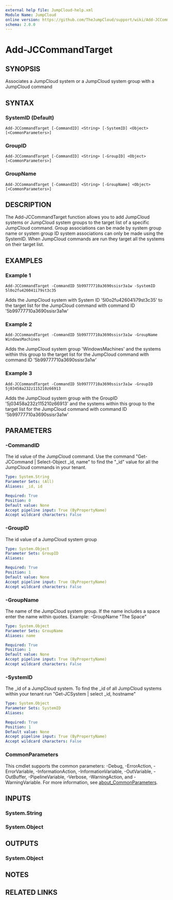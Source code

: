 ```yaml
---
external help file: JumpCloud-help.xml
Module Name: JumpCloud
online version: https://github.com/TheJumpCloud/support/wiki/Add-JCCommandTarget
schema: 2.0.0
---
```


# Add-JCCommandTarget

## SYNOPSIS
Associates a JumpCloud system or a JumpCloud system group with a JumpCloud command

## SYNTAX

### SystemID (Default)
```
Add-JCCommandTarget [-CommandID] <String> [-SystemID] <Object> [<CommonParameters>]
```

### GroupID
```
Add-JCCommandTarget [-CommandID] <String> [-GroupID] <Object> [<CommonParameters>]
```

### GroupName
```
Add-JCCommandTarget [-CommandID] <String> [-GroupName] <Object> [<CommonParameters>]
```

## DESCRIPTION
The Add-JCCommandTarget function allows you to add JumpCloud systems or JumpCloud system groups to the target list of a specific JumpCloud command. Group associations can be made by system group name or system group ID system associations can only be made using the SystemID. When JumpCloud commands are run they target all the systems on their target list.

## EXAMPLES

### Example 1
```
Add-JCCommandTarget -CommandID 5b99777710a3690ssisr3a1w -SystemID 5l0o2fu426041i79st3c35
```

Adds the JumpCloud system with System ID '5l0o2fu426041i79st3c35' to the target list for the JumpCloud command with command ID '5b99777710a3690ssisr3a1w'

### Example 2
```
Add-JCCommandTarget -CommandID 5b99777710a3690ssisr3a1w -GroupName WindowsMachines
```

Adds the JumpCloud system group 'WindowsMachines' and the systems within this group to the target list for the JumpCloud command with command ID '5b99777710a3690ssisr3a1w'

### Example 3
```
Add-JCCommandTarget -CommandID 5b99777710a3690ssisr3a1w -GroupID 5j03458a232z115210z66913
```

Adds the JumpCloud system group with the GroupID '5j03458a232z115210z66913' and the systems within this group to the target list for the JumpCloud command with command ID '5b99777710a3690ssisr3a1w'

## PARAMETERS

### -CommandID
The id value of the JumpCloud command.
Use the command "Get-JCCommand | Select-Object _id, name" to find the "_id" value for all the JumpCloud commands in your tenant.

```yaml
Type: System.String
Parameter Sets: (All)
Aliases: _id, id

Required: True
Position: 0
Default value: None
Accept pipeline input: True (ByPropertyName)
Accept wildcard characters: False
```

### -GroupID
The id value of a JumpCloud system group

```yaml
Type: System.Object
Parameter Sets: GroupID
Aliases:

Required: True
Position: 1
Default value: None
Accept pipeline input: True (ByPropertyName)
Accept wildcard characters: False
```

### -GroupName
The name of the JumpCloud system group.
If the name includes a space enter the name within quotes.
Example: -GroupName "The Space"

```yaml
Type: System.Object
Parameter Sets: GroupName
Aliases: name

Required: True
Position: 1
Default value: None
Accept pipeline input: True (ByPropertyName)
Accept wildcard characters: False
```

### -SystemID
The _id of a JumpCloud system.
To find the _id of all JumpCloud systems within your tenant run "Get-JCSystem | select _id, hostname"

```yaml
Type: System.Object
Parameter Sets: SystemID
Aliases:

Required: True
Position: 1
Default value: None
Accept pipeline input: True (ByPropertyName)
Accept wildcard characters: False
```

### CommonParameters
This cmdlet supports the common parameters: -Debug, -ErrorAction, -ErrorVariable, -InformationAction, -InformationVariable, -OutVariable, -OutBuffer, -PipelineVariable, -Verbose, -WarningAction, and -WarningVariable. For more information, see [about_CommonParameters](http://go.microsoft.com/fwlink/?LinkID=113216).

## INPUTS

### System.String
### System.Object
## OUTPUTS

### System.Object
## NOTES

## RELATED LINKS
